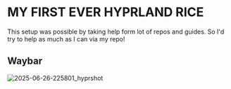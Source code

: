 # MY FIRST EVER HYPRLAND RICE
This setup was possible by taking help form lot of repos and guides. So I'd try to help as much as I can via my repo!
## Waybar
![2025-06-26-225801_hyprshot](https://github.com/user-attachments/assets/d2d609e7-49c1-4053-b79e-80474b81607f)
